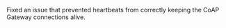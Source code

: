 Fixed an issue that prevented heartbeats from correctly keeping the CoAP Gateway connections alive.
